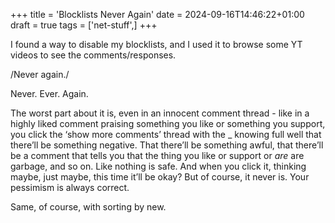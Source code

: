 +++
title = 'Blocklists Never Again'
date = 2024-09-16T14:46:22+01:00
draft = true
tags = ['net-stuff',]
+++

I found a way to disable my blocklists, and I used it to browse some YT videos to see the comments/responses.

/Never again./

Never. Ever. Again.

The worst part about it is, even in an innocent comment thread - like in a highly liked comment praising something you like or something you support, you click the ‘show more comments’ thread with the _ knowing full well that there’ll be something negative. That there’ll be something awful, that there’ll be a comment that tells you that the thing you like or support or *are* are garbage, and so on. Like nothing is safe. And when you click it, thinking maybe, just maybe, this time it’ll be okay? But of course, it never is. Your pessimism is always correct.

Same, of course, with sorting by new.
